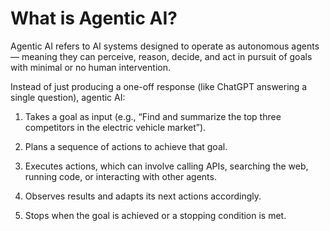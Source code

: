# What is Agentic AI?
Agentic AI refers to AI systems designed to operate as autonomous agents — meaning they can perceive, reason, decide, and act in pursuit of goals with minimal or no human intervention.

Instead of just producing a one-off response (like ChatGPT answering a single question), agentic AI:

1. Takes a goal as input (e.g., “Find and summarize the top three competitors in the electric vehicle market”).

2. Plans a sequence of actions to achieve that goal.

3. Executes actions, which can involve calling APIs, searching the web, running code, or interacting with other agents.

4. Observes results and adapts its next actions accordingly.

5. Stops when the goal is achieved or a stopping condition is met.